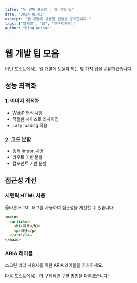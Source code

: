 ```yaml
---
title: "두 번째 포스트 - 웹 개발 팁"
date: "2024-01-02"
excerpt: "웹 개발에 유용한 팁들을 공유합니다."
tags: ["웹개발", "팁", "프론트엔드"]
author: "Blog Author"
---
```


# 웹 개발 팁 모음

이번 포스트에서는 웹 개발에 도움이 되는 몇 가지 팁을 공유하겠습니다.

## 성능 최적화

### 1. 이미지 최적화
- WebP 형식 사용
- 적절한 사이즈로 리사이징
- Lazy loading 적용

### 2. 코드 분할
- 동적 import 사용
- 라우트 기반 분할
- 컴포넌트 기반 분할

## 접근성 개선

### 시멘틱 HTML 사용
올바른 HTML 태그를 사용하여 접근성을 개선할 수 있습니다:

```html
<main>
  <article>
    <h1>제목</h1>
    <p>내용</p>
  </article>
</main>
```

### ARIA 레이블
스크린 리더 사용자를 위한 ARIA 레이블을 추가하세요.

다음 포스트에서는 더 구체적인 구현 방법을 다루겠습니다!
